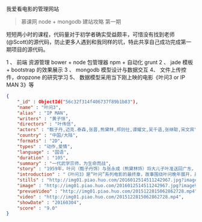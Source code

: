 
我爱看电影的管理网站
	
> 慕课网 node + mongodb 建站攻略 第一期

短短两小时的课程，代码量对于初学者确实受益颇丰，可惜没有找到老师(@Scott)的源代码，防止更多人遇到和我同样的坑，特此共享自己成功完成第一期项目的源代码。

1 、 前端 资源管理 bower + node 包管理器 npm  + 自动化 grunt 
2 、 jade 模板 + bootstrap 的效果展示
3 、 mongodb 模型设计与数据交互 
4、  文件上传控件，dropzone 的研究学习
5、  数据模型采用当下刚上映的电影《叶问3 or IP MAN 3》等

``` JSON
{
    "_id" : ObjectId("56c32f314f406737f89b1b83"),
    "name" : "叶问3",
    "alias" : "IP MAN",
    "writers" : "黄子恒",
    "directors" : "叶伟信",
    "actors" : "甄子丹,迈克.泰森,张晋,熊黛林,郑则仕,谭耀文,吴千语,张继聪,宋文宾",
    "country" : "中国/大陆",
    "formats" : "2D",
    "types" : "动作,爱情",
    "language" : "国语",
    "duration" : "105",
    "summary" : "一代武学宗师，为生命而战",
    "story" : "1959年，叶问（甄子丹饰）与张永成（熊黛林饰）将大儿子叶准送回广东，小儿子叶正继续在香港读书。在与马鲸笙（谭耀文饰）与其老板（泰森饰）所带领的帮派抗争的过程中，叶问带领着自己的弟子保卫了小学，并结识了依靠拉车和在地下赌场斗武为生的张天志（张晋饰），二人惺惺相惜。然而 此时，自称 “咏春正宗” 的张天志却向叶问公开宣战，要为自己新开的武馆争取名誉...",
    "introduction" : "《叶问3》是“叶问”系列电影的最终章，故事围绕叶问晚年展开，并着重刻画了一代武学宗师“为生命而战”的主题。",
    "stills" : "http://img01.piao.huo.com/2016012514511242967.jpg?imageView2/1/w/150/h/200",
    "image" : "http://img01.piao.huo.com/2016012514511242967.jpg?imageView2/1/w/150/h/200",
    "prevueVideo" : "http://img01.piao.huo.com/2015122815062862728.mp4",
    "video" : "http://img01.piao.huo.com/2015122815062862728.mp4",
    "showDate" : "20160304",
    "score" : "9.0"
}
```
